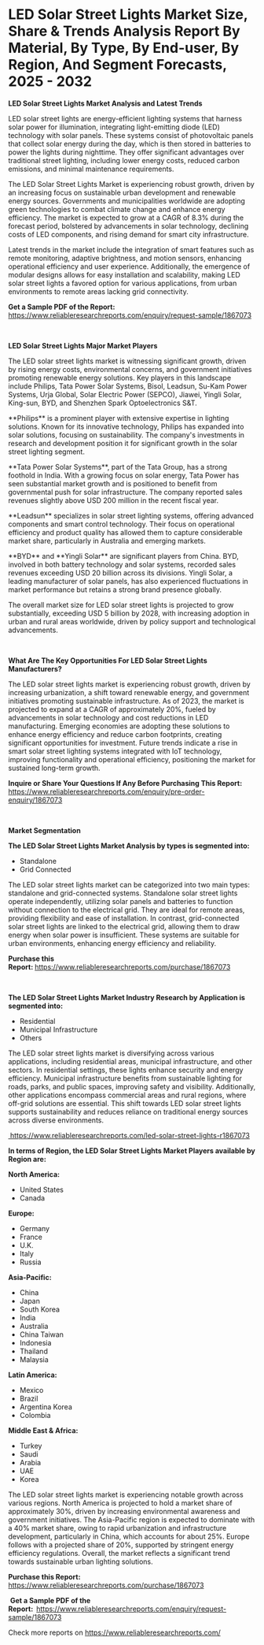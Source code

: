 <p><h1>LED Solar Street Lights Market Size, Share & Trends Analysis Report By Material, By Type, By End-user, By Region, And Segment Forecasts, 2025 - 2032</h1></p><p><strong>LED Solar Street Lights Market Analysis and Latest Trends</strong></p>
<p><p>LED solar street lights are energy-efficient lighting systems that harness solar power for illumination, integrating light-emitting diode (LED) technology with solar panels. These systems consist of photovoltaic panels that collect solar energy during the day, which is then stored in batteries to power the lights during nighttime. They offer significant advantages over traditional street lighting, including lower energy costs, reduced carbon emissions, and minimal maintenance requirements.</p><p>The LED Solar Street Lights Market is experiencing robust growth, driven by an increasing focus on sustainable urban development and renewable energy sources. Governments and municipalities worldwide are adopting green technologies to combat climate change and enhance energy efficiency. The market is expected to grow at a CAGR of 8.3% during the forecast period, bolstered by advancements in solar technology, declining costs of LED components, and rising demand for smart city infrastructure.</p><p>Latest trends in the market include the integration of smart features such as remote monitoring, adaptive brightness, and motion sensors, enhancing operational efficiency and user experience. Additionally, the emergence of modular designs allows for easy installation and scalability, making LED solar street lights a favored option for various applications, from urban environments to remote areas lacking grid connectivity.</p></p>
<p><strong>Get a Sample PDF of the Report:&nbsp;</strong> <a href="https://www.reliableresearchreports.com/enquiry/request-sample/1867073?utm_campaign=2219&utm_medium=2&utm_source=Github&utm_content=ia&utm_term=05042025&utm_id=led-solar-street-lights">https://www.reliableresearchreports.com/enquiry/request-sample/1867073</a></p>
<p>&nbsp;</p>
<p><strong>LED Solar Street Lights Major Market Players</strong></p>
<p><p>The LED solar street lights market is witnessing significant growth, driven by rising energy costs, environmental concerns, and government initiatives promoting renewable energy solutions. Key players in this landscape include Philips, Tata Power Solar Systems, Bisol, Leadsun, Su-Kam Power Systems, Urja Global, Solar Electric Power (SEPCO), Jiawei, Yingli Solar, King-sun, BYD, and Shenzhen Spark Optoelectronics S&T.</p><p>**Philips** is a prominent player with extensive expertise in lighting solutions. Known for its innovative technology, Philips has expanded into solar solutions, focusing on sustainability. The company's investments in research and development position it for significant growth in the solar street lighting segment.</p><p>**Tata Power Solar Systems**, part of the Tata Group, has a strong foothold in India. With a growing focus on solar energy, Tata Power has seen substantial market growth and is positioned to benefit from governmental push for solar infrastructure. The company reported sales revenues slightly above USD 200 million in the recent fiscal year.</p><p>**Leadsun** specializes in solar street lighting systems, offering advanced components and smart control technology. Their focus on operational efficiency and product quality has allowed them to capture considerable market share, particularly in Australia and emerging markets.</p><p>**BYD** and **Yingli Solar** are significant players from China. BYD, involved in both battery technology and solar systems, recorded sales revenues exceeding USD 20 billion across its divisions. Yingli Solar, a leading manufacturer of solar panels, has also experienced fluctuations in market performance but retains a strong brand presence globally.</p><p>The overall market size for LED solar street lights is projected to grow substantially, exceeding USD 5 billion by 2028, with increasing adoption in urban and rural areas worldwide, driven by policy support and technological advancements.</p></p>
<p>&nbsp;</p>
<p><strong>What Are The Key Opportunities For LED Solar Street Lights Manufacturers?</strong></p>
<p><p>The LED solar street lights market is experiencing robust growth, driven by increasing urbanization, a shift toward renewable energy, and government initiatives promoting sustainable infrastructure. As of 2023, the market is projected to expand at a CAGR of approximately 20%, fueled by advancements in solar technology and cost reductions in LED manufacturing. Emerging economies are adopting these solutions to enhance energy efficiency and reduce carbon footprints, creating significant opportunities for investment. Future trends indicate a rise in smart solar street lighting systems integrated with IoT technology, improving functionality and operational efficiency, positioning the market for sustained long-term growth.</p></p>
<p><strong>Inquire or Share Your Questions If Any Before Purchasing This Report:</strong> <a href="https://www.reliableresearchreports.com/enquiry/pre-order-enquiry/1867073?utm_campaign=2219&utm_medium=2&utm_source=Github&utm_content=ia&utm_term=05042025&utm_id=led-solar-street-lights">https://www.reliableresearchreports.com/enquiry/pre-order-enquiry/1867073</a></p>
<p>&nbsp;</p>
<p><strong>Market Segmentation</strong></p>
<p><strong>The LED Solar Street Lights Market Analysis by types is segmented into:</strong></p>
<p><ul><li>Standalone</li><li>Grid Connected</li></ul></p>
<p><p>The LED solar street lights market can be categorized into two main types: standalone and grid-connected systems. Standalone solar street lights operate independently, utilizing solar panels and batteries to function without connection to the electrical grid. They are ideal for remote areas, providing flexibility and ease of installation. In contrast, grid-connected solar street lights are linked to the electrical grid, allowing them to draw energy when solar power is insufficient. These systems are suitable for urban environments, enhancing energy efficiency and reliability.</p></p>
<p><strong>Purchase this Report:&nbsp;</strong><a href="https://www.reliableresearchreports.com/purchase/1867073?utm_campaign=2219&utm_medium=2&utm_source=Github&utm_content=ia&utm_term=05042025&utm_id=led-solar-street-lights">https://www.reliableresearchreports.com/purchase/1867073</a></p>
<p>&nbsp;</p>
<p><strong>The LED Solar Street Lights Market Industry Research by Application is segmented into:</strong></p>
<p><ul><li>Residential</li><li>Municipal Infrastructure</li><li>Others</li></ul></p>
<p><p>The LED solar street lights market is diversifying across various applications, including residential areas, municipal infrastructure, and other sectors. In residential settings, these lights enhance security and energy efficiency. Municipal infrastructure benefits from sustainable lighting for roads, parks, and public spaces, improving safety and visibility. Additionally, other applications encompass commercial areas and rural regions, where off-grid solutions are essential. This shift towards LED solar street lights supports sustainability and reduces reliance on traditional energy sources across diverse environments.</p></p>
<p><a href="https://www.reliableresearchreports.com/led-solar-street-lights-r1867073?utm_campaign=2219&utm_medium=2&utm_source=Github&utm_content=ia&utm_term=05042025&utm_id=led-solar-street-lights">&nbsp;https://www.reliableresearchreports.com/led-solar-street-lights-r1867073</a></p>
<p><strong>In terms of Region, the LED Solar Street Lights Market Players available by Region are:</strong></p>
<p>
    <p> <strong> North America: </strong>
        <ul>
            <li>United States</li>
            <li>Canada</li>
        </ul>
        </p> 
    <p> <strong> Europe: </strong>
        <ul>
            <li>Germany</li>
            <li>France</li>
            <li>U.K.</li>
            <li>Italy</li>
            <li>Russia</li>
        </ul>
        </p> 
    <p> <strong> Asia-Pacific: </strong>
        <ul>
            <li>China</li>
            <li>Japan</li>
            <li>South Korea</li>
            <li>India</li>
            <li>Australia</li>
            <li>China Taiwan</li>
            <li>Indonesia</li>
            <li>Thailand</li>
            <li>Malaysia</li>
        </ul>
        </p> 
    <p> <strong> Latin America: </strong>
        <ul>
            <li>Mexico</li>
            <li>Brazil</li>
            <li>Argentina Korea</li>
            <li>Colombia</li>
        </ul>
        </p> 
    <p> <strong> Middle East & Africa: </strong>
        <ul>
            <li>Turkey</li>
            <li>Saudi</li>
            <li>Arabia</li>
            <li>UAE</li>
            <li>Korea</li>
        </ul>
    </p>
    </p>
<p><p>The LED solar street lights market is experiencing notable growth across various regions. North America is projected to hold a market share of approximately 30%, driven by increasing environmental awareness and government initiatives. The Asia-Pacific region is expected to dominate with a 40% market share, owing to rapid urbanization and infrastructure development, particularly in China, which accounts for about 25%. Europe follows with a projected share of 20%, supported by stringent energy efficiency regulations. Overall, the market reflects a significant trend towards sustainable urban lighting solutions.</p></p>
<p><strong>Purchase this Report: </strong><a href="https://www.reliableresearchreports.com/purchase/1867073?utm_campaign=2219&utm_medium=2&utm_source=Github&utm_content=ia&utm_term=05042025&utm_id=led-solar-street-lights">https://www.reliableresearchreports.com/purchase/1867073</a></p>
<p>&nbsp;<strong>Get a Sample PDF of the Report:&nbsp;&nbsp;</strong><a href="https://www.reliableresearchreports.com/enquiry/request-sample/1867073?utm_campaign=2219&utm_medium=2&utm_source=Github&utm_content=ia&utm_term=05042025&utm_id=led-solar-street-lights">https://www.reliableresearchreports.com/enquiry/request-sample/1867073</a></p>
<p><strong></strong></p>
<p>Check more reports on <a href="https://www.reliableresearchreports.com/?utm_campaign=2219&utm_medium=2&utm_source=Github&utm_content=ia&utm_term=05042025&utm_id=led-solar-street-lights">https://www.reliableresearchreports.com/</a></p>
